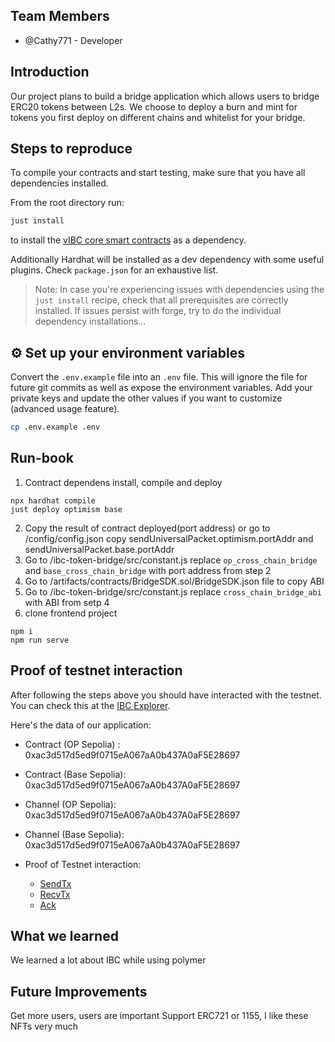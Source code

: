 
## Team Members

- @Cathy771 - Developer


## Introduction

Our project plans to build a bridge application which allows users to bridge   ERC20 tokens between L2s. We choose to deploy a burn and mint for tokens you   first deploy on different chains and whitelist for your bridge.


## Steps to reproduce
To compile your contracts and start testing, make sure that you have all dependencies installed.

From the root directory run:

```bash
just install
```

to install the [vIBC core smart contracts](https://github.com/open-ibc/vibc-core-smart-contracts) as a dependency.

Additionally Hardhat will be installed as a dev dependency with some useful plugins. Check `package.json` for an exhaustive list.

> Note: In case you're experiencing issues with dependencies using the `just install` recipe, check that all prerequisites are correctly installed. If issues persist with forge, try to do the individual dependency installations...

## ⚙️ Set up your environment variables

Convert the `.env.example` file into an `.env` file. This will ignore the file for future git commits as well as expose the environment variables. Add your private keys and update the other values if you want to customize (advanced usage feature).

```bash
cp .env.example .env
```

## Run-book
1. Contract dependens install, compile and deploy
```
npx hardhat compile
just deploy optimism base
```
2. Copy the result of contract deployed(port address) or go to /config/config.json copy sendUniversalPacket.optimism.portAddr and sendUniversalPacket.base.portAddr
3. Go to /ibc-token-bridge/src/constant.js replace `op_cross_chain_bridge` and `base_cross_chain_bridge` with port address from step 2
4. Go to /artifacts/contracts/BridgeSDK.sol/BridgeSDK.json file to copy ABI
5. Go to /ibc-token-bridge/src/constant.js replace `cross_chain_bridge_abi` with ABI from setp 4
6. clone frontend project
```
npm i
npm run serve
```

## Proof of testnet interaction

After following the steps above you should have interacted with the testnet. You can check this at the [IBC Explorer](https://explorer.ethdenver.testnet.polymer.zone/).

Here's the data of our application:

- Contract (OP Sepolia) : 0xac3d517d5ed9f0715eA067aA0b437A0aF5E28697
- Contract (Base Sepolia): 0xac3d517d5ed9f0715eA067aA0b437A0aF5E28697
- Channel (OP Sepolia): 0xac3d517d5ed9f0715eA067aA0b437A0aF5E28697
- Channel (Base Sepolia): 0xac3d517d5ed9f0715eA067aA0b437A0aF5E28697

- Proof of Testnet interaction:
    - [SendTx](https://optimism-sepolia.blockscout.com/tx/0x9effaf67d7f35cbad354c5ce0f25ade9941615914662d055fee65a88bdba0df8)
    - [RecvTx](https://optimism-sepolia.blockscout.com/tx/0x9effaf67d7f35cbad354c5ce0f25ade9941615914662d055fee65a88bdba0df8)
    - [Ack](https://optimism-sepolia.blockscout.com/tx/0x9effaf67d7f35cbad354c5ce0f25ade9941615914662d055fee65a88bdba0df8)

## What we learned

We learned a lot about IBC while using polymer

## Future Improvements

Get more users, users are important
Support ERC721 or 1155, I like these NFTs very much